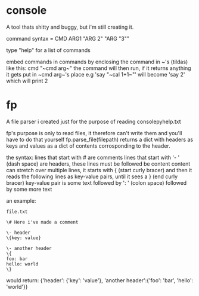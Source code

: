 # console
A tool thats shitty and buggy, but i'm still creating it.

command syntax = CMD ARG1 "ARG 2" "ARG \"3\""

type "help" for a list of commands

embed commands in commands by enclosing the command in ~'s (tildas) like this: cmd "~cmd arg~"
the command will then run, if it returns anything it gets put in ~cmd arg~'s place
e.g 'say "~cal 1+1~"' will become 'say 2' which will print 2

# fp
A file parser i created just for the purpose of reading consolepyhelp.txt

fp's purpose is only to read files, it therefore can't write them and you'll have to do that yourself
fp.parse_file(filepath) returns a dict with headers as keys and values as a dict of contents corrosponding to the header.

the syntax:
lines that start with # are comments
lines that start with '- ' (dash space) are headers, these lines must be followed be content
content can stretch over multiple lines, it starts with { (start curly bracer) and then it reads the following lines as key-value pairs, until it sees a } (end curly bracer)
key-value pair is some text followed by ': ' (colon space) followed by some more text

an example:
```
file.txt

\# Here i've made a comment

\- header
\{key: value}

\- another header
\{
foo: bar
hello: world
\}
```
would return:
\{'header': {'key': 'value'}, 'another header':{'foo': 'bar', 'hello': 'world'}}

